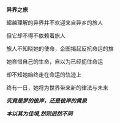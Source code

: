 **异界之旅**

超越理解的异界并不欢迎来自异乡的旅人

但它却不得不依赖着旅人

旅人不知晓她的使命，企图揭起反抗命运的旗

她吝惜自己的生命，自以为已经扼住命运

却不知她始终走在命运的轨迹上

终有一日，她将为世界带来新的律法与未来

***究竟是梦的彼岸，还是彼岸的黄泉***

***本以其为佳境,然则迥然不同***